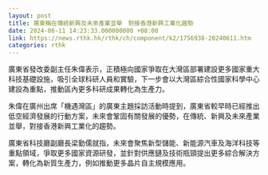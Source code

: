 ```yaml
---
layout: post
title: 廣東稱在傳統新興及未來產業並舉　對接香港新興工業化趨勢
date: 2024-06-11 14:23:33.000000000 +08:00
link: https://news.rthk.hk/rthk/ch/component/k2/1756938-20240611.htm
categories: rthk
---
```


廣東省發改委副主任朱偉表示，正積極向國家爭取在大灣區部署建設更多國家重大科技基礎設施，吸引全球科研人員和實驗，下一步會以大灣區綜合性國家科學中心建設為重點，推動區內更多科研成果轉化為生產力。

朱偉在廣州出席「機遇灣區」的廣東主題採訪活動時提到，廣東省較早時已經推出低空經濟發展的行動方案，未來會鞏固有關發展的優勢，在傳統、新興及未來產業並舉，對接香港新興工業化的趨勢。

廣東省科技廳副廳長梁勤儒就指，未來會聚焦新型儲能、新能源汽車及海洋科技等重點領域，爭取更多國家資源研發，並針對供應鏈及技術瓶頸提出更多綜合解決方案，轉化為新質生產力，例如推動更多晶片自主規模應用。
